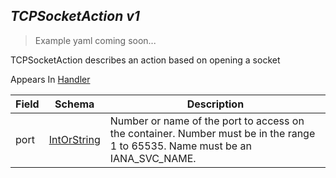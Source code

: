 ## *TCPSocketAction v1*

> Example yaml coming soon...



TCPSocketAction describes an action based on opening a socket

<aside class="notice">
Appears In  <a href="#handler-v1">Handler</a> </aside>

Field        | Schema     | Description
------------ | ---------- | -----------
port | [IntOrString](#intorstring-intstr) | Number or name of the port to access on the container. Number must be in the range 1 to 65535. Name must be an IANA_SVC_NAME.

